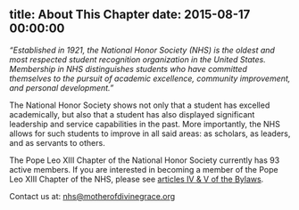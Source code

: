 title: About This Chapter
date: 2015-08-17 00:00:00
---
*“Established in 1921, the National Honor Society (NHS) is the oldest and most respected student recognition organization in the United States. Membership in NHS distinguishes students who have committed themselves to the pursuit of academic excellence, community improvement, and personal development.”*

The National Honor Society shows not only that a student has excelled academically, but also that a student has also displayed significant leadership and service capabilities in the past. More importantly, the NHS allows for such students to improve in all said areas: as scholars, as leaders, and as servants to others.

The Pope Leo XIII Chapter of the National Honor Society currently has 93 active members. If you are interested in becoming a member of the Pope Leo XIII Chapter of the NHS, please see [articles IV & V of the Bylaws](/categories/information/bylaws.html#Article_IV:_Members).

Contact us at: nhs@motherofdivinegrace.org